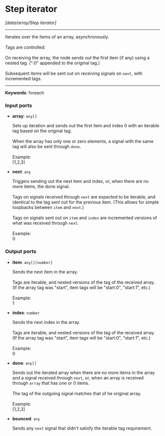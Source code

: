 # Step iterator

_[data/array/Step iterator]_

---

Iterates over the items of an array, asynchronously.<br>
<br>
Tags are controlled:<br>
<br>
On receiving the array, the node sends out the first item (if any) using a nested tag. (":0" appended to the original tag.)<br>
<br>
Subsequent items will be sent out on receiving signals on `next`, with incremented tags.<br>

---

__Keywords__: foreach

### Input ports

* __array__: ` any[] `


    Sets up iteration and sends out the first item and index 0 with an iterable tag based on the original tag.<br>
    <br>
    When the array has only one or zero elements, a signal with the same tag will also be sent through `done`.<br>
    <br>
    Example:<br>
    [1,2,3]<br>


* __next__: ` any `


    Triggers sending out the next item and index, or, when there are no more items, the done signal.<br>
    <br>
    Tags on signals received through `next` are expected to be iterable, and identical to the tag sent out for the previous item. (This allows for simple loopbacks between `item` and `next`.)<br>
    <br>
    Tags on signals sent out on `item` and `index` are incremented versions of what was received through `next`.<br>
    <br>
    Example:<br>
    0<br>

### Output ports

* __item__: ` any[][number] `


    Sends the next item in the array.<br>
    <br>
    Tags are iterable, and nested versions of the tag of the received array. (If the array tag was "start", item tags will be "start:0", "start:1", etc.)<br>
    <br>
    Example:<br>
    1<br>


* __index__: ` number `


    Sends the next index in the array.<br>
    <br>
    Tags are iterable, and nested versions of the tag of the received array. (If the array tag was "start", item tags will be "start:0", "start:1", etc.)<br>
    <br>
    Example:<br>
    0<br>


* __done__: ` any[] `


    Sends out the iterated array when there are no more items in the array and a signal received through `next`, or, when an array is received through `array` that has one or 0 items.<br>
    <br>
    The tag of the outgoing signal matches that of he original array.<br>
    <br>
    Example:<br>
    [1,2,3]<br>


* __bounced__: ` any `


    Sends any `next` signal that didn't satisfy the iterable tag requirement.<br>
    <br>

